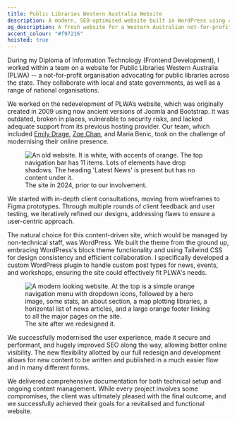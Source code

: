 ```yaml
---
title: Public Libraries Western Australia Website
description: A modern, SEO-optimised website built in WordPress using current tech for Public Libraries Westeren Australia (PLWA).
og_description: A fresh website for a Western Australian not-for-profit.
accent_colour: "#f97216"
hoisted: true
---
```


During my Diploma of Information Technology (Frontend Development), I worked within a team on a website for Public Libraries Western Australia (PLWA) -- a not-for-profit organisation advocating for public libraries across the state. They collaborate with local and state governments, as well as a range of national organisations.

We worked on the redevelopment of PLWA’s website, which was originally created in 2009 using now ancient versions of Joomla and Bootstrap. It was outdated, broken in places, vulnerable to security risks, and lacked adequate support from its previous hosting provider. Our team, which included [Emily Drage](https://emilydrage.com), [Zoe Chan](https://zoecchan.me), and Maria Benic, took on the challenge of modernising their online presence.

<figure class="right">
<img src="/assets/portfolio/public-libraries-western-australia/old-site.avif" alt="An old website. It is white, with accents of orange. The top navigation bar has 11 items. Lots of elements have drop shadows. The heading 'Latest News' is present but has no content under it.">
<figcaption>The site in 2024, prior to our involvement.</figcaption>
</figure>

We started with in-depth client consultations, moving from wireframes to Figma prototypes. Through multiple rounds of client feedback and user testing, we iteratively refined our designs, addressing flaws to ensure a user-centric approach.

The natural choice for this content-driven site, which would be managed by non-technical staff, was WordPress. We built the theme from the ground up, embracing WordPress's block theme functionality and using Tailwind CSS for design consistency and efficient collaboration. I specifically developed a custom WordPress plugin to handle custom post types for news, events, and workshops, ensuring the site could effectively fit PLWA's needs.

<figure>
<img src="/assets/portfolio/public-libraries-western-australia/new-site.avif" alt="A modern looking website. At the top is a simple orange navigation menu with dropdown icons, followed by a hero image, some stats, an about section, a map plotting libraries, a horizontal list of news articles, and a large orange footer linking to all the major pages on the site.">
<figcaption>The site after we redesigned it.</figcaption>
</figure>

We successfully modernised the user experience, made it secure and performant, and hugely improved SEO along the way, allowing better online visibility. The new flexibility allotted by our full redesign and development allows for new content to be written and published in a much easier flow and in many different forms.

We delivered comprehensive documentation for both technical setup and ongoing content management. While every project involves some compromises, the client was ultimately pleased with the final outcome, and we successfully achieved their goals for a revitalised and functional website.
